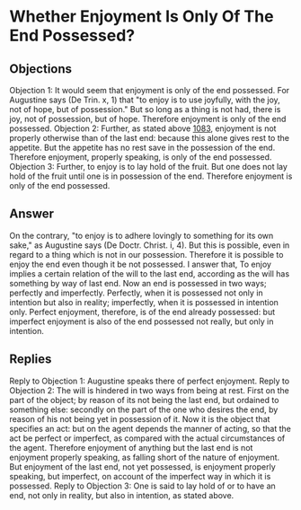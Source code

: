 # Whether Enjoyment Is Only Of The End Possessed?
## Objections
Objection 1: It would seem that enjoyment is only of the end possessed. For Augustine says (De Trin. x, 1) that "to enjoy is to use joyfully, with the joy, not of hope, but of possession." But so long as a thing is not had, there is joy, not of possession, but of hope. Therefore enjoyment is only of the end possessed.
Objection 2: Further, as stated above [1083](A[3]), enjoyment is not properly otherwise than of the last end: because this alone gives rest to the appetite. But the appetite has no rest save in the possession of the end. Therefore enjoyment, properly speaking, is only of the end possessed.
Objection 3: Further, to enjoy is to lay hold of the fruit. But one does not lay hold of the fruit until one is in possession of the end. Therefore enjoyment is only of the end possessed.
## Answer
On the contrary, "to enjoy is to adhere lovingly to something for its own sake," as Augustine says (De Doctr. Christ. i, 4). But this is possible, even in regard to a thing which is not in our possession. Therefore it is possible to enjoy the end even though it be not possessed.
I answer that, To enjoy implies a certain relation of the will to the last end, according as the will has something by way of last end. Now an end is possessed in two ways; perfectly and imperfectly. Perfectly, when it is possessed not only in intention but also in reality; imperfectly, when it is possessed in intention only. Perfect enjoyment, therefore, is of the end already possessed: but imperfect enjoyment is also of the end possessed not really, but only in intention.
## Replies
Reply to Objection 1: Augustine speaks there of perfect enjoyment.
Reply to Objection 2: The will is hindered in two ways from being at rest. First on the part of the object; by reason of its not being the last end, but ordained to something else: secondly on the part of the one who desires the end, by reason of his not being yet in possession of it. Now it is the object that specifies an act: but on the agent depends the manner of acting, so that the act be perfect or imperfect, as compared with the actual circumstances of the agent. Therefore enjoyment of anything but the last end is not enjoyment properly speaking, as falling short of the nature of enjoyment. But enjoyment of the last end, not yet possessed, is enjoyment properly speaking, but imperfect, on account of the imperfect way in which it is possessed.
Reply to Objection 3: One is said to lay hold of or to have an end, not only in reality, but also in intention, as stated above.